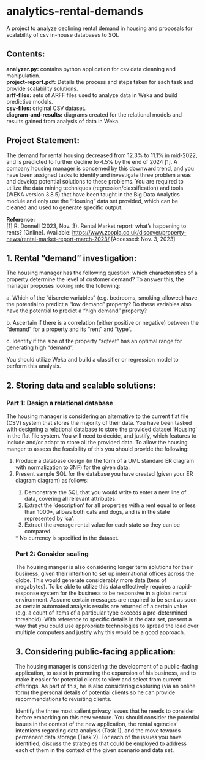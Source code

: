 # analytics-rental-demands
A project to analyze declining rental demand in housing and proposals for scalability of csv in-house databases to SQL

<h2>Contents: </h2>

<strong>analyzer.py:</strong> contains python application for csv data cleaning and manipulation.</br>
<strong>project-report.pdf:</strong> Details the process and steps taken for each task and provide scalability solutions.</br>
<strong>arff-files:</strong> sets of ARFF files used to analyze data in Weka and build predictive models.</br>
<strong>csv-files:</strong> original CSV dataset.</br>
<strong>diagram-and-results:</strong> diagrams created for the relational models and results gained from analysis of data in Weka.</br>

<h2>Project Statement: </h2>

The demand for rental housing decreased from 12.3% to 11.1% in mid-2022, and is predicted to further decline to 4.5% by the end of 2024 [1]. A company housing manager is concerned by this downward trend, and you have been assigned tasks to identify and investigate three problem areas and develop potential solutions to these problems. You are required to utilize the data mining techniques (regression/classification) and tools (WEKA version 3.8.5) that have been taught in the Big Data Analytics module and only use the “Housing” data set provided, which can be cleaned and used to generate specific output. 

<strong>Reference:</strong></br>
[1] R. Donnell (2023, Nov. 3). Rental Market report: what’s happening to rents? [Online]. Available: https://www.zoopla.co.uk/discover/property-news/rental-market-report-march-2023/ [Accessed: Nov. 3, 2023]



<h2>1. Rental “demand” investigation: </h2>

The housing manager has the following question: which characteristics of a property determine the level of customer demand? To answer this, the manager proposes looking into the following:</br><p></p>
a.	Which of the “discrete variables” (e.g. bedrooms, smoking_allowed) have the potential to predict a “low demand” property? Do these variables also have the potential to predict a “high demand” property?</br><p></p>
b.	Ascertain if there is a correlation (either positive or negative) between the “demand” for a property and its “rent” and “type”.  </br><p></p>
c.	Identify if the size of the property “sqfeet” has an optimal range for generating high “demand”. </br><p></p>
You should utilize Weka and build a classifier or regression model to perform this analysis. </br><p></p>
<h2>2. Storing data and scalable solutions: </h2>	
<h3>Part 1: Design a relational database </h3>	

The housing manager is considering an alternative to the current flat file (CSV) system that stores the majority of their data. You have been tasked with designing a relational database to store the provided dataset ‘Housing’ in the flat file system. You will need to decide, and justify, which features to include and/or adapt to store all the provided data. To allow the housing manger to assess the feasibility of this you should provide the following:</br><p></p>
<ol>
<li>Produce a database design (in the form of a UML standard ER diagram with normalization to 3NF) for the given data. </br></li>
<li>Present sample SQL for the database you have created (given your ER diagram diagram) as follows:</br><p></p><ol>
<li>Demonstrate the SQL that you would write to enter a new line of data, covering all relevant attributes.  </br></li>
<li>Extract the ‘description’ for all properties with a rent equal to or less than 1000*, allows both cats and dogs, and is in the state represented by ‘ca’.</br></li>
<li>Extract the average rental value for each state so they can be compared.</br></li>
</ol></li>
* No currency is specified in the dataset. </br>

<h3>Part 2: Consider scaling </h3>	

The housing manger is also considering longer term solutions for their business, given their intention to set up international offices across the globe. This would generate considerably more data (tens of megabytes). To be able to utilize this data effectively requires a rapid-response system for the business to be responsive in a global rental environment. Assume certain messages are required to be sent as soon as certain automated analysis results are returned of a certain value (e.g. a count of items of a particular type exceeds a pre-determined threshold). With reference to specific details in the data set, present a way that you could use appropriate technologies to spread the load over multiple computers and justify why this would be a good approach.</br>

<h2>3. Considering public-facing application:  </h2>	

The housing manager is considering the development of a public-facing application, to assist in promoting the expansion of his business, and to make it easier for potential clients to view and select from current offerings. As part of this, he is also considering capturing (via an online form) the personal details of potential clients so he can provide recommendations to revisiting clients.  </br>

Identify the three most salient privacy issues that he needs to consider before embarking on this new venture. You should consider the potential issues in the context of the new application, the rental agencies’ intentions regarding data analysis (Task 1), and the move towards permanent data storage (Task 2). For each of the issues you have identified, discuss the strategies that could be employed to address each of them in the context of the given scenario and data set.</br>


